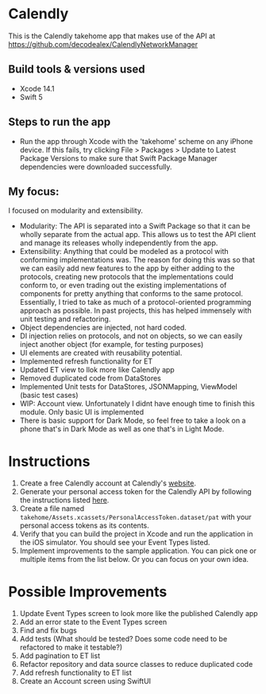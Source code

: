 # Calendly
This is the Calendly takehome app that makes use of the API at https://github.com/decodealex/CalendlyNetworkManager

## Build tools & versions used
- Xcode 14.1
- Swift 5

## Steps to run the app
- Run the app through Xcode with the 'takehome' scheme on any iPhone device.   If this fails, try clicking File > Packages > Update to Latest Package Versions to make sure that Swift Package Manager dependencies were downloaded successfully.

## My focus:
I focused on modularity and extensibility.
- Modularity: The API is separated into a Swift Package so that it can be wholly separate from the actual app.  This allows us to test the API client and manage its releases wholly independently from the app.
- Extensibility: Anything that could be modeled as a protocol with conforming implementations was.  The reason for doing this was so that we can easily add new features to the app by either adding to the protocols, creating new protocols that the implementations could conform to, or even trading out the existing implementations of components for pretty anything that conforms to the same protocol.  Essentially, I tried to take as much of a protocol-oriented programming approach as possible.  In past projects, this has helped immensely with unit testing and refactoring.
- Object dependencies are injected, not hard coded. 
- DI injection relies on protocols, and not on objects, so we can easily inject another object (for example, for testing purposes)
- UI elements are created with reusability potential. 
- Implemented refresh functionality for ET
- Updated ET view to llok more like Calendly app
- Removed duplicated code from DataStores
- Implemented Unit tests for DataStores, JSONMapping, ViewModel (basic test cases) 
- WIP: Account view. Unfortunately I didnt have enough time to finish this module. Only basic UI is implemented 
- There is basic support for Dark Mode, so feel free to take a look on a phone that's in Dark Mode as well as one that's in Light Mode.



# Instructions

1. Create a free Calendly account at Calendly's [website](https://calendly.com).
2. Generate your personal access token for the Calendly API by following the instructions listed [here](https://developer.calendly.com/how-to-authenticate-with-personal-access-tokens).
3. Create a file named `takehome/Assets.xcassets/PersonalAccessToken.dataset/pat` with your personal access tokens as its contents.
4. Verify that you can build the project in Xcode and run the application in the iOS simulator. You should see your Event Types listed.
5. Implement improvements to the sample application. You can pick one or multiple items from the list below. Or you can focus on your own idea.

# Possible Improvements

1. Update Event Types screen to look more like the published Calendly app
2. Add an error state to the Event Types screen
3. Find and fix bugs
4. Add tests (What should be tested? Does some code need to be refactored to make it testable?)
5. Add pagination to ET list
6. Refactor repository and data source classes to reduce duplicated code
7. Add refresh functionality to ET list
8. Create an Account screen using SwiftUI

